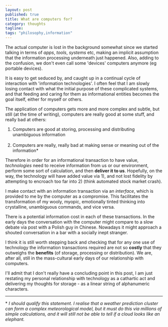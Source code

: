 ```yaml
---
layout: post
published: true
title: What are computers for?
category: thoughts
tagline: 
tags: "philosophy,information"
---
```

<!--<div class="alert alert-info">I tend to use the word 'technology' liberally, but I am almost always referring to computerised systems, and in the main those that make use of the world wide web.</div>-->

<p class="lead"> The actual computer is lost in the background somewhat since we started talking in terms of <em>apps</em>, <em>tools</em>, <em>systems</em> etc, making an implicit assumption that the information processing underneath just happened. Also, adding to the confusion, we don't even call some 'devices' computers anymore (eg portable devices).</p>

It is easy to get seduced by, and caught up in a continual cycle of interaction with  'information technologies'. I often feel that I am slowly losing contact with what the initial purpose of these complicated systems, and that feeding and caring for them as informational entities becomes the goal itself, either for myself or others.

The application of computers gets more and more complex and subtle, but still (at the time of writing), computers are really good at some stuff, and really bad at others:

<div class="well">
<ol>
<li>Computers are good at storing, processing and distributing unambiguous information</li>
<br>

<li>Computers are really, really bad at making sense or meaning out of the information*</li>
</ol>
</div>

Therefore in order for an informational transaction to have value, *technologies* need to receive information from us or our environment, perform some sort of calculation, and then **deliver it to us**. Hopefully, on the way, the technology will have added value via 1), and not lost fidelity by attempting to encroach too far into 2) (think automated stock market crash).

I make contact with an information transaction via an *interface*, which is provided to me by the computer as a compromise. This facilitates the transformation of my wooly, myopic, emotionally tinted thinking into crystalline, unambiguous commands, and vice versa. 

There is a potential information cost in each of these transactions. In the early days the conversation with the computer might compare to a slow debate via post with a Polish guy in Chinese. Nowadays it might approach a shouted conversation in a bar with a socially inept stranger.

I think it is still worth stepping back and checking that for any one use of technology the information transactions required are not so **costly** that they outweighs the **benefits** (of storage, processing or distribution). We are, after all, still in the mass-cultural early days of our relationship with computers.

I'll admit that I don't really have a concluding point in this post, I am just restating my personal relationship with technology as a cathartic act and delivering my thoughts for storage - as a linear string of alphanumeric characters.

---

\* *I should qualify this statement. I realise that a weather prediction cluster can form a complex meteorological model, but it must do this via millions of simple calculations, and it will still not be able to tell if a cloud looks like an elephant.* 




